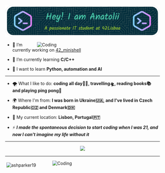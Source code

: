 ![Header](./header2.png)


<img align="right" alt="Coding" width="400" src="https://media1.giphy.com/media/qgQUggAC3Pfv687qPC/giphy.gif?cid=ecf05e47hph4qmpjr3fmhyns6910pppgz3lmcj3p28byh0yf&ep=v1_gifs_search&rid=giphy.gif&ct=g">

* 🔭 I’m currently working on [42_minishell](https://github.com/AshParker19/42_minishell)

* 🌱 I’m currently learning **C/C++**

* 📔 I want to learn **Python, automation and AI**
  
---

* 🌪 What I like to do: **coding all day👨‍💻, travelling🛸, reading books📚 and playing ping pong🏓**

* 🌍 Where I'm from: **I was born in Ukraine🇺🇦, and I've lived in Czech Republic🇨🇿 and Denmark🇩🇰**

* 📍 My current location: **Lisbon, Portugal🇵🇹**

* ⚡ **_I made the spontaneous decision to start coding when I was 21, and now I can't imagine my life without it_**

---

<p align="center">
  <a href="https://skillicons.dev">
    <img src="https://skillicons.dev/icons?i=c,cpp,bash,linux,git,github,md" />
  </a>
</p>

---

<img align="right" alt="Coding" width="350" src="https://gifdb.com/images/high/programming-angry-punching-keyboard-fw45yh2e39g24ylb.gif">
<p>&nbsp;<img align="middle" src="https://github-readme-stats.vercel.app/api?username=ashparker19&show_icons=true&locale=en" alt="ashparker19" /></p>
